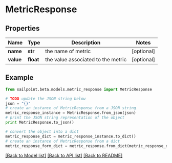 # MetricResponse


## Properties
Name | Type | Description | Notes
------------ | ------------- | ------------- | -------------
**name** | **str** | the name of metric | [optional] 
**value** | **float** | the value associated to the metric | [optional] 

## Example

```python
from sailpoint.beta.models.metric_response import MetricResponse

# TODO update the JSON string below
json = "{}"
# create an instance of MetricResponse from a JSON string
metric_response_instance = MetricResponse.from_json(json)
# print the JSON string representation of the object
print MetricResponse.to_json()

# convert the object into a dict
metric_response_dict = metric_response_instance.to_dict()
# create an instance of MetricResponse from a dict
metric_response_form_dict = metric_response.from_dict(metric_response_dict)
```
[[Back to Model list]](../README.md#documentation-for-models) [[Back to API list]](../README.md#documentation-for-api-endpoints) [[Back to README]](../README.md)



